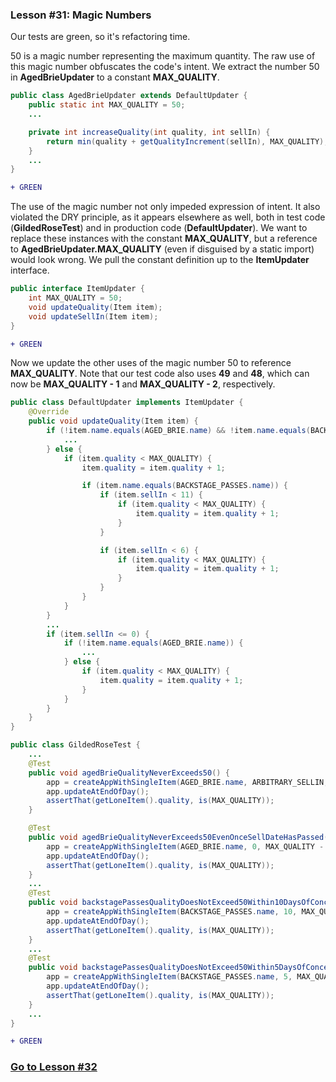 ### Lesson #31: Magic Numbers
Our tests are green, so it's refactoring time.

50 is a magic number representing the maximum quantity.  The raw use of this magic number obfuscates the code's intent.  We extract the number 50 in **AgedBrieUpdater** to a constant **MAX_QUALITY**.  
```java
public class AgedBrieUpdater extends DefaultUpdater {
    public static int MAX_QUALITY = 50;
    ...

    private int increaseQuality(int quality, int sellIn) {
        return min(quality + getQualityIncrement(sellIn), MAX_QUALITY);
    }
    ...
}
```
```diff
+ GREEN
```
The use of the magic number not only impeded expression of intent.  It also violated the DRY principle, as it appears
elsewhere as well, both in test code (**GildedRoseTest**) and in production code (**DefaultUpdater**).  We want to
replace these instances with the constant **MAX_QUALITY**, but a reference to **AgedBrieUpdater.MAX_QUALITY** (even if
disguised by a static import) would look wrong.  We pull the constant definition up to the **ItemUpdater** interface.
```java
public interface ItemUpdater {
    int MAX_QUALITY = 50;
    void updateQuality(Item item);
    void updateSellIn(Item item);
}
```
```diff
+ GREEN
```
Now we update the other uses of the magic number 50 to reference **MAX_QUALITY**.  Note that our test code also uses **49** and **48**, which can now be **MAX_QUALITY - 1** and **MAX_QUALITY - 2**, respectively.
```java
public class DefaultUpdater implements ItemUpdater { 
    @Override 
    public void updateQuality(Item item) {
        if (!item.name.equals(AGED_BRIE.name) && !item.name.equals(BACKSTAGE_PASSES.name)) {
            ...
        } else {
            if (item.quality < MAX_QUALITY) {
                item.quality = item.quality + 1;

                if (item.name.equals(BACKSTAGE_PASSES.name)) {
                    if (item.sellIn < 11) {
                        if (item.quality < MAX_QUALITY) {
                            item.quality = item.quality + 1;
                        }
                    }

                    if (item.sellIn < 6) {
                        if (item.quality < MAX_QUALITY) {
                            item.quality = item.quality + 1;
                        }
                    }
                }
            }
        }
        ...
        if (item.sellIn <= 0) {
            if (!item.name.equals(AGED_BRIE.name)) {
                ...
            } else {
                if (item.quality < MAX_QUALITY) {
                    item.quality = item.quality + 1;
                }
            }
        }
    }
}
```
```java
public class GildedRoseTest {
    ...
    @Test
    public void agedBrieQualityNeverExceeds50() {
        app = createAppWithSingleItem(AGED_BRIE.name, ARBITRARY_SELLIN, MAX_QUALITY);
        app.updateAtEndOfDay();
        assertThat(getLoneItem().quality, is(MAX_QUALITY));
    }

    @Test
    public void agedBrieQualityNeverExceeds50EvenOnceSellDateHasPassed() {
        app = createAppWithSingleItem(AGED_BRIE.name, 0, MAX_QUALITY - 1);
        app.updateAtEndOfDay();
        assertThat(getLoneItem().quality, is(MAX_QUALITY));
    }
    ...
    @Test
    public void backstagePassesQualityDoesNotExceed50Within10DaysOfConcert() {
        app = createAppWithSingleItem(BACKSTAGE_PASSES.name, 10, MAX_QUALITY - 1);
        app.updateAtEndOfDay();
        assertThat(getLoneItem().quality, is(MAX_QUALITY));
    }
    ...
    @Test
    public void backstagePassesQualityDoesNotExceed50Within5DaysOfConcert() {
        app = createAppWithSingleItem(BACKSTAGE_PASSES.name, 5, MAX_QUALITY - 2);
        app.updateAtEndOfDay();
        assertThat(getLoneItem().quality, is(MAX_QUALITY));
    }
    ...
}
```
```diff
+ GREEN
```
### [Go to Lesson #32](https://github.com/d215steinberg/GildedRose-Java/tree/Lesson%2332)
